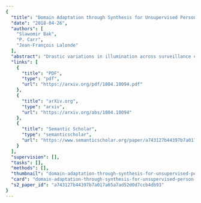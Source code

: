 ```yaml
---
{
  "title": "Domain Adaptation through Synthesis for Unsupervised Person Re-identification",
  "date": "2018-04-26",
  "authors": [
    "Slawomir Bak",
    "P. Carr",
    "Jean-François Lalonde"
  ],
  "abstract": "Drastic variations in illumination across surveillance cameras make the person re-identification problem extremely challenging. Current large scale re-identification datasets have a significant number of training subjects, but lack diversity in lighting conditions. As a result, a trained model requires fine-tuning to become effective under an unseen illumination condition. To alleviate this problem, we introduce a new synthetic dataset that contains hundreds of illumination conditions. Specifically, we use 100 virtual humans illuminated with multiple HDR environment maps which accurately model realistic indoor and outdoor lighting. To achieve better accuracy in unseen illumination conditions we propose a novel domain adaptation technique that takes advantage of our synthetic data and performs fine-tuning in a completely unsupervised way. Our approach yields significantly higher accuracy than semi-supervised and unsupervised state-of-the-art methods, and is very competitive with supervised techniques.",
  "links": [
    {
      "title": "PDF",
      "type": "pdf",
      "url": "https://arxiv.org/pdf/1804.10094.pdf"
    },
    {
      "title": "arXiv.org",
      "type": "arxiv",
      "url": "https://arxiv.org/abs/1804.10094"
    },
    {
      "title": "Semantic Scholar",
      "type": "semanticscholar",
      "url": "https://www.semanticscholar.org/paper/a743127b44397b7a017a65a7ad52d0d7ccb4db93"
    }
  ],
  "supervision": [],
  "tasks": [],
  "methods": [],
  "thumbnail": "domain-adaptation-through-synthesis-for-unsupervised-person-re-identification-thumb.jpg",
  "card": "domain-adaptation-through-synthesis-for-unsupervised-person-re-identification-card.jpg",
  "s2_paper_id": "a743127b44397b7a017a65a7ad52d0d7ccb4db93"
}
---
```


